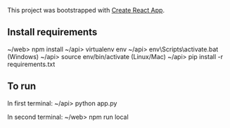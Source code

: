 This project was bootstrapped with [Create React App](https://github.com/facebook/create-react-app).

## Install requirements
~/web> npm install
~/api> virtualenv env
~/api> env\Scripts\activate.bat (Windows)
~/api> source env/bin/activate (Linux/Mac)
~/api> pip install -r requirements.txt

## To run
In first terminal:
~/api> python app.py

In second terminal:
~/web> npm run local